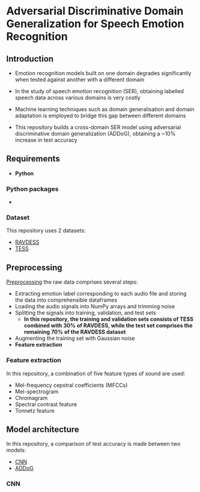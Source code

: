 # Adversarial Discriminative Domain Generalization for Speech Emotion Recognition

## Introduction

- Emotion recognition models built on one domain degrades significantly when tested against another with a different domain
- In the study of speech emotion recognition (SER), obtaining labelled speech data across various domains is very costly
- Machine learning techniques such as domain generalisation and domain adaptation is employed to bridge this gap between different domains

- This repository builds a cross-domain SER model using adversarial discriminative domain generalization (ADDoG), obtaining a ~10% increase in test accuracy

## Requirements

- **Python**

### Python packages

- 

### Dataset

This repository uses 2 datasets:

- [RAVDESS](https://www.kaggle.com/datasets/uwrfkaggler/ravdess-emotional-speech-audio)
- [TESS](https://tspace.library.utoronto.ca/handle/1807/24487)

## Preprocessing

[Preprocessing](Processing_TESS%2BRAVDESS(30%25)_TVT_5features.ipynb) the raw data comprises several steps:

- Extracting emotion label corresponding to each audio file and storing the data into comprehensible dataframes
- Loading the audio signals into NumPy arrays and trimming noise
- Splitting the signals into training, validation, and test sets
  - **In this repository, the training and validation sets consists of TESS combined with 30% of RAVDESS, while the test set comprises the remaining 70% of the RAVDESS dataset**
- Augmenting the training set with Gaussian noise
- **Feature extraction**

### Feature extraction

In this repository, a combination of five feature types of sound are used:

- Mel-frequency cepstral coefficients (MFCCs)
- Mel-spectrogram
- Chromagram
- Spectral contrast feature
- Tonnetz feature

## Model architecture

In this repository, a comparison of test accuracy is made between two models:

- [CNN](https://en.wikipedia.org/wiki/Convolutional_neural_network)
- [ADDoG](https://doi.org/10.48550/arXiv.1903.12094)

### CNN


